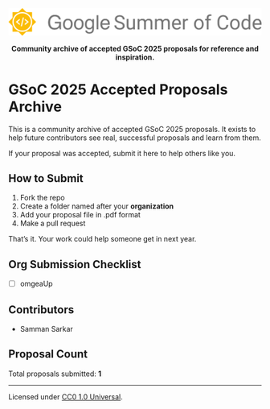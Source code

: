 <!-- @format -->

<p align="center">
    <img src="https://github.com/Rishabh04-02/The-Beginners-Guide-to-Google-Summer-of-Code-GSoC/blob/master/gsoclogo.svg">    
</p>
<p align="center"><b>Community archive of accepted GSoC 2025 proposals for reference and inspiration.</b></p>

# GSoC 2025 Accepted Proposals Archive

This is a community archive of accepted GSoC 2025 proposals. It exists to help future contributors see real, successful proposals and learn from them.

If your proposal was accepted, submit it here to help others like you.

## How to Submit

1. Fork the repo
2. Create a folder named after your **organization**
3. Add your proposal file in .pdf format
4. Make a pull request

That’s it. Your work could help someone get in next year.

## Org Submission Checklist

- [ ] omgeaUp


## Contributors

<!-- Add contributors below -->
- Samman Sarkar

## Proposal Count

Total proposals submitted: **1**

---

Licensed under [CC0 1.0 Universal](https://creativecommons.org/publicdomain/zero/1.0/).
